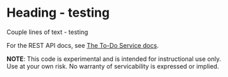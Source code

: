 # Heading - testing

Couple lines of text - testing

For the REST API docs, see [The To-Do Service docs](https://uwc2-apidoc.github.io/to-do-service-au24/).

**NOTE**: This code is experimental and is intended for instructional use only.
Use at your own risk. No warranty of servicability is expressed or implied.
